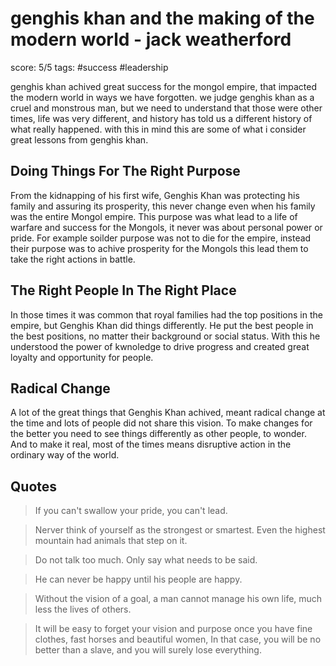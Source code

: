 # genghis khan and the making of the modern world - jack weatherford

score: 5/5
tags: #success #leadership 

genghis khan achived great success for the mongol empire, that impacted the modern world in ways we have forgotten. we judge genghis khan as a cruel and monstrous man, but we need to understand that those were other times, life was very different, and history has told us a different history of what really happened. with this in mind this are some of what i consider great lessons from genghis khan.

## Doing Things For The Right Purpose
From the kidnapping of his first wife, Genghis Khan was protecting his family and assuring its prosperity, this never change even when his family was the entire Mongol empire. This purpose was what lead to a life of warfare and success for the Mongols, it never was about personal power or pride. For example soilder purpose was not to die for the empire, instead their purpose was to achive prosperity for the Mongols this lead them to take the right actions in battle. 

## The Right People In The Right Place
In those times it was common that royal families had the top positions in the empire, but Genghis Khan did things differently. He put the best people in the best positions, no matter their background or social status. With this he understood the power of kwnoledge to drive progress and created great loyalty and opportunity for people.

## Radical Change
A lot of the great things that Genghis Khan achived, meant radical change at the time and lots of people did not share this vision. To make changes for the better you need to see things differently as other people, to wonder. And to make it real, most of the times means disruptive action in the ordinary way of the world.

## Quotes
> If you can't swallow your pride, you can't lead. <br>

> Nerver think of yourself as the strongest or smartest. Even the highest mountain had animals that step on it. <br>

> Do not talk too much. Only say what needs to be said. <br>

> He can never be happy until his people are happy. <br>

> Without the vision of a goal, a man cannot manage his own life, much less the lives of others. <br>

> It will be easy to forget your vision and purpose once you have fine clothes, fast horses and beautiful women, In that case, you will be no better than a slave, and you will surely lose everything. <br>
